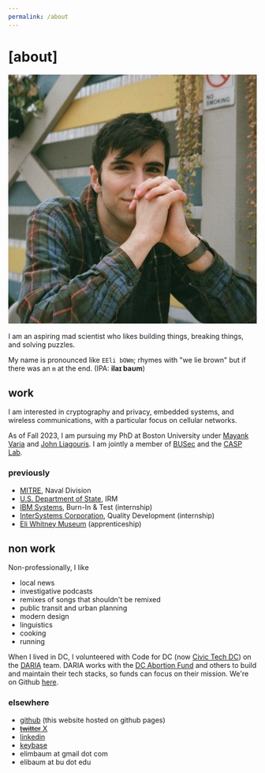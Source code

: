 ```yaml
---
permalink: /about
---
```


# [about]

<img src="/assets/img/eli.jpeg" class="img-right" alt="photo of eli"/>

I am an aspiring mad scientist who likes building things, breaking things, and solving puzzles.

My name is pronounced like `EEli bOWm`; rhymes with "we lie brown" but if there was an `m` at the end. (IPA: **ilaɪ baʊm**)

## work

I am interested in cryptography and privacy, embedded systems, and wireless communications, with a particular focus on cellular networks.

As of Fall 2023, I am pursuing my PhD at Boston University under [Mayank Varia](https://www.mvaria.com/) and [John Liagouris](https://cs-people.bu.edu/liagos/index.html). I am jointly a member of [BUSec](https://www.bu.edu/cs/groups/busec/) and the [CASP Lab](https://sites.bu.edu/casp/people/).

### previously

- [MITRE](https://mitre.org), Naval Division
- [U.S. Department of State](https://www.state.gov/bureaus-offices/under-secretary-for-management/bureau-of-information-resource-management/), IRM
- [IBM Systems](https://www.ibm.com/it-infrastructure), Burn-In & Test (internship)
- [InterSystems Corporation](https://www.intersystems.com/), Quality Development (internship)
- [Eli Whitney Museum](https://eliwhitney.org) (apprenticeship)

## non work
Non-professionally, I like

- local news
- investigative podcasts
- remixes of songs that shouldn't be remixed
- public transit and urban planning
- modern design
- linguistics
- cooking
- running

When I lived in DC, I volunteered with Code for DC (now [Civic Tech DC](https://www.civictechdc.org/)) on the [DARIA](https://www.dariaservices.org/) team. DARIA works with the [DC Abortion Fund](https://dcabortionfund.org/) and others to build and maintain their tech stacks, so funds can focus on their mission. We're on Github [here](https://github.com/DARIAEngineering/dcaf_case_management).

### elsewhere

- [github](https://github.com/elimbaum) (this website hosted on github pages)
- [~~twitter~~ X](https://twitter.com/_____eb__)
- [linkedin](https://www.linkedin.com/in/elibaum/)
- [keybase](https://keybase.io/elibaum)
- elimbaum at gmail dot com
- elibaum at bu dot edu